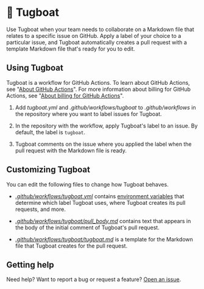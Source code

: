 # 🚢 Tugboat

Use Tugboat when your team needs to collaborate on a Markdown file that relates to a specific issue on GitHub. Apply a label of your choice to a particular issue, and Tugboat automatically creates a pull request with a template Markdown file that's ready for you to edit.

## Using Tugboat

Tugboat is a workflow for GitHub Actions. To learn about GitHub Actions, see "[About GitHub Actions](https://help.github.com/en/actions/getting-started-with-github-actions/about-github-actions)". For more information about billing for GitHub Actions, see "[About billing for GitHub Actions](https://help.github.com/en/actions/getting-started-with-github-actions/about-github-actions#about-billing-for-github-actions)".

1. Add _tugboat.yml_ and _.github/workflows/tugboat_ to _.github/workflows_ in the repository where you want to label issues for Tugboat.

2. In the repository with the workflow, apply Tugboat's label to an issue. By default, the label is `tugboat`.

3. Tugboat comments on the issue where you applied the label when the pull request with the Markdown file is ready.

## Customizing Tugboat

You can edit the following files to change how Tugboat behaves.

- [_.github/workflows/tugboat.yml_](.github/workflows/tugboat.yml) contains [environment variables](.github/workflows/tugboat.yml#L17-L138) that determine which label Tugboat uses, where Tugboat creates its pull requests, and more.

- [_.github/workflows/tugboat/pull_body.md_](.github/workflows/tugboat/pull_body.md) contains text that appears in the body of the initial comment of Tugboat's pull request.

- [_.github/workflows/tugboat/tugboat.md_](.github/workflows/tugboat/tugboat.md) is a template for the Markdown file that Tugboat creates for the pull request.

## Getting help

Need help? Want to report a bug or request a feature? [Open an issue](https://github.com/mattpollard/tugboat/issues/new).
